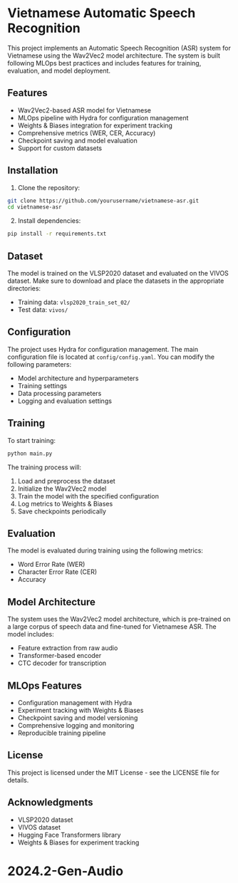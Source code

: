 # Vietnamese Automatic Speech Recognition

This project implements an Automatic Speech Recognition (ASR) system for Vietnamese using the Wav2Vec2 model architecture. The system is built following MLOps best practices and includes features for training, evaluation, and model deployment.

## Features

- Wav2Vec2-based ASR model for Vietnamese
- MLOps pipeline with Hydra for configuration management
- Weights & Biases integration for experiment tracking
- Comprehensive metrics (WER, CER, Accuracy)
- Checkpoint saving and model evaluation
- Support for custom datasets

## Installation

1. Clone the repository:
```bash
git clone https://github.com/yourusername/vietnamese-asr.git
cd vietnamese-asr
```

2. Install dependencies:
```bash
pip install -r requirements.txt
```

## Dataset

The model is trained on the VLSP2020 dataset and evaluated on the VIVOS dataset. Make sure to download and place the datasets in the appropriate directories:

- Training data: `vlsp2020_train_set_02/`
- Test data: `vivos/`

## Configuration

The project uses Hydra for configuration management. The main configuration file is located at `config/config.yaml`. You can modify the following parameters:

- Model architecture and hyperparameters
- Training settings
- Data processing parameters
- Logging and evaluation settings

## Training

To start training:

```bash
python main.py
```

The training process will:
1. Load and preprocess the dataset
2. Initialize the Wav2Vec2 model
3. Train the model with the specified configuration
4. Log metrics to Weights & Biases
5. Save checkpoints periodically

## Evaluation

The model is evaluated during training using the following metrics:
- Word Error Rate (WER)
- Character Error Rate (CER)
- Accuracy

## Model Architecture

The system uses the Wav2Vec2 model architecture, which is pre-trained on a large corpus of speech data and fine-tuned for Vietnamese ASR. The model includes:

- Feature extraction from raw audio
- Transformer-based encoder
- CTC decoder for transcription

## MLOps Features

- Configuration management with Hydra
- Experiment tracking with Weights & Biases
- Checkpoint saving and model versioning
- Comprehensive logging and monitoring
- Reproducible training pipeline

## License

This project is licensed under the MIT License - see the LICENSE file for details.

## Acknowledgments

- VLSP2020 dataset
- VIVOS dataset
- Hugging Face Transformers library
- Weights & Biases for experiment tracking 
# 2024.2-Gen-Audio
